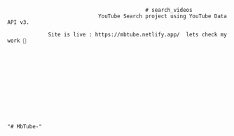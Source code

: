                                                 # search_videos
                                 YouTube Search project using YouTube Data API v3.
				 
				 Site is live : https://mbtube.netlify.app/  lets check my work 👀
				 



			







	
	"# MbTube-" 
